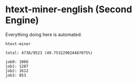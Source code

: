 # htext-miner-english (Second Engine)

Everything doing here is automated.

```
htext-miner

total: 4738/9523 (49.753229024467075%)

job0: 1066
job1: 1207
job2: 1612
job3: 853
```